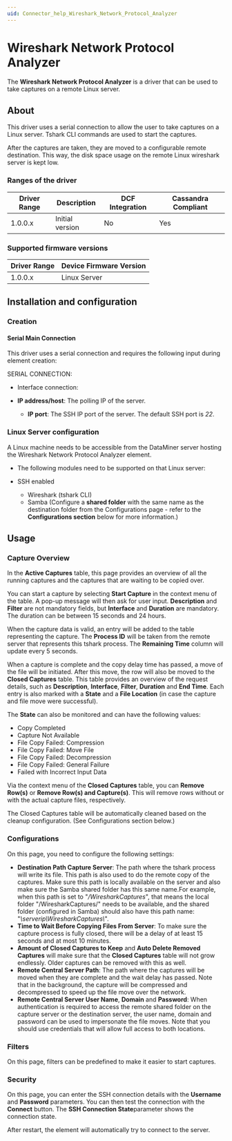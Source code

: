 ```yaml
---
uid: Connector_help_Wireshark_Network_Protocol_Analyzer
---
```


# Wireshark Network Protocol Analyzer

The **Wireshark Network Protocol Analyzer** is a driver that can be used to take captures on a remote Linux server.

## About

This driver uses a serial connection to allow the user to take captures on a Linux server. Tshark CLI commands are used to start the captures.

After the captures are taken, they are moved to a configurable remote destination. This way, the disk space usage on the remote Linux wireshark server is kept low.

### Ranges of the driver

| **Driver Range** | **Description** | **DCF Integration** | **Cassandra Compliant** |
|------------------|-----------------|---------------------|-------------------------|
| 1.0.0.x          | Initial version | No                  | Yes                     |

### Supported firmware versions

| **Driver Range** | **Device Firmware Version** |
|------------------|-----------------------------|
| 1.0.0.x          | Linux Server                |

## Installation and configuration

### Creation

#### Serial Main Connection

This driver uses a serial connection and requires the following input during element creation:

SERIAL CONNECTION:

- Interface connection:

- **IP address/host**: The polling IP of the server.
  - **IP port**: The SSH IP port of the server. The default SSH port is *22*.

### Linux Server configuration

A Linux machine needs to be accessible from the DataMiner server hosting the Wireshark Network Protocol Analyzer element.

- The following modules need to be supported on that Linux server:

- SSH enabled
  - Wireshark (tshark CLI)
  - Samba (Configure a **shared folder** with the same name as the destination folder from the Configurations page - refer to the **Configurations section** below for more information.)

## Usage

### Capture Overview

In the **Active Captures** table, this page provides an overview of all the running captures and the captures that are waiting to be copied over.

You can start a capture by selecting **Start Capture** in the context menu of the table. A pop-up message will then ask for user input. **Description** and **Filter** are not mandatory fields, but **Interface** and **Duration** are mandatory. The duration can be between 15 seconds and 24 hours.

When the capture data is valid, an entry will be added to the table representing the capture. The **Process ID** will be taken from the remote server that represents this tshark process. The **Remaining Time** column will update every 5 seconds.

When a capture is complete and the copy delay time has passed, a move of the file will be initiated. After this move, the row will also be moved to the **Closed Captures** table. This table provides an overview of the request details, such as **Description**, **Interface**, **Filter**, **Duration** and **End Time**. Each entry is also marked with a **State** and a **File Location** (in case the capture and file move were successful).

The **State** can also be monitored and can have the following values:

- Copy Completed
- Capture Not Available
- File Copy Failed: Compression
- File Copy Failed: Move File
- File Copy Failed: Decompression
- File Copy Failed: General Failure
- Failed with Incorrect Input Data

Via the context menu of the **Closed Captures** table, you can **Remove Row(s)** or **Remove Row(s) and Capture(s)**. This will remove rows without or with the actual capture files, respectively.

The Closed Captures table will be automatically cleaned based on the cleanup configuration. (See Configurations section below.)

### Configurations

On this page, you need to configure the following settings:

- **Destination Path Capture Server**: The path where the tshark process will write its file. This path is also used to do the remote copy of the captures. Make sure this path is locally available on the server and also make sure the Samba shared folder has this same name.For example, when this path is set to "*/WiresharkCaptures*", that means the local folder "/WiresharkCaptures/" needs to be available, and the shared folder (configured in Samba) should also have this path name: "*\\serverip\WiresharkCaptures\\*".
- **Time to Wait Before Copying Files From Server**: To make sure the capture process is fully closed, there will be a delay of at least 15 seconds and at most 10 minutes.
- **Amount of Closed Captures to Keep** and **Auto Delete Removed Captures** will make sure that the **Closed Captures** table will not grow endlessly. Older captures can be removed with this as well.
- **Remote Central Server Path**: The path where the captures will be moved when they are complete and the wait delay has passed. Note that in the background, the capture will be compressed and decompressed to speed up the file move over the network.
- **Remote Central Server User Name**, **Domain** and **Password**: When authentication is required to access the remote shared folder on the capture server or the destination server, the user name, domain and password can be used to impersonate the file moves. Note that you should use credentials that will allow full access to both locations.

### Filters

On this page, filters can be predefined to make it easier to start captures.

### Security

On this page, you can enter the SSH connection details with the **Username** and **Password** parameters. You can then test the connection with the **Connect** button. The **SSH Connection State**parameter shows the connection state.

After restart, the element will automatically try to connect to the server.
